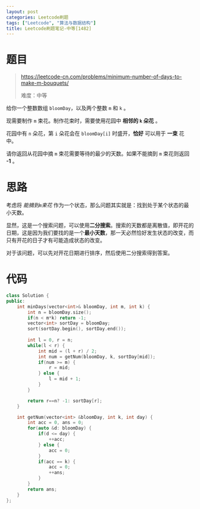 ```yaml
---
layout: post
categories: Leetcode刷题
tags: ["Leetcode", "算法与数据结构"]
title: Leetcode刷题笔记-中等[1482]
---
```


<!-- more -->

# 题目

> https://leetcode-cn.com/problems/minimum-number-of-days-to-make-m-bouquets/
>
> 难度：中等

给你一个整数数组 `bloomDay`，以及两个整数 `m` 和 `k` 。

现需要制作 `m` 束花。制作花束时，需要使用花园中 **相邻的 `k` 朵花** 。

花园中有 `n` 朵花，第 `i` 朵花会在 `bloomDay[i]` 时盛开，**恰好** 可以用于 **一束** 花中。

请你返回从花园中摘 `m` 束花需要等待的最少的天数。如果不能摘到 `m` 束花则返回 **-1** 。

 # 思路

考虑将 *能摘到`m`束花*  作为一个状态，那么问题其实就是：找到处于某个状态的最小天数。

显然，这是一个搜索问题，可以使用**二分搜索**。搜索的天数都是离散值，即开花的日期，这是因为我们要找的是一个**最小天数**，那一天必然恰好发生状态的改变，而只有开花的日子才有可能造成状态的改变。

对于该问题，可以先对开花日期进行排序，然后使用二分搜索得到答案。

# 代码

```c++
class Solution {
public:
    int minDays(vector<int>& bloomDay, int m, int k) {
        int n = bloomDay.size();
        if(n < m*k) return -1;
        vector<int> sortDay = bloomDay;
        sort(sortDay.begin(), sortDay.end());
        
        int l = 0, r = n;
        while(l < r) {
            int mid = (l + r) / 2;
            int num = getNum(bloomDay, k, sortDay[mid]);
            if(num >= m) {
                r = mid;
            } else {
                l = mid + 1;
            }
        }

        return r==n? -1: sortDay[r];
    }

    int getNum(vector<int> &bloomDay, int k, int day) {
        int acc = 0, ans = 0;
        for(auto &d: bloomDay) {
            if(d <= day) {
                ++acc;
            } else {
                acc = 0;
            }
            if(acc == k) {
                acc = 0;
                ++ans;
            }
        }
        return ans;
    }
};
```

